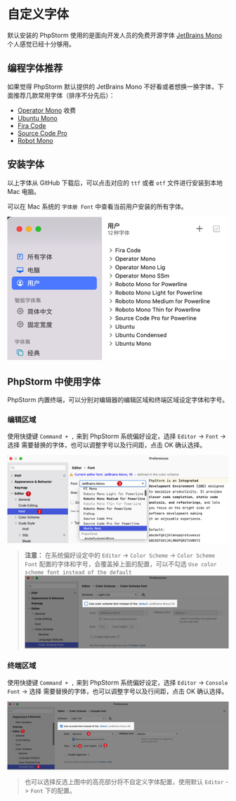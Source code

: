 # 自定义字体

默认安装的 PhpStorm 使用的是面向开发人员的免费开源字体 [JetBrains Mono](https://www.jetbrains.com/lp/mono/) 个人感觉已经十分够用。

## 编程字体推荐

如果觉得 PhpStorm 默认提供的 JetBrains Mono 不好看或者想换一换字体，下面推荐几款常用字体（排序不分先后）：

- [Operator Mono](https://github.com/beichensky/Font) 收费
- [Ubuntu Mono](https://github.com/ryanoasis/nerd-fonts/blob/master/patched-fonts/UbuntuMono/readme.md)
- [Fira Code](https://github.com/beichensky/Font/tree/master/FiraCode)
- [Source Code Pro](https://github.com/ryanoasis/nerd-fonts/blob/master/patched-fonts/SourceCodePro/readme.md)
- [Robot Mono](https://github.com/ryanoasis/nerd-fonts/blob/master/patched-fonts/RobotoMono/readme.md)

## 安装字体

以上字体从 GitHub 下载后，可以点击对应的 `ttf` 或者 `otf` 文件进行安装到本地 Mac 电脑。
   
可以在 Mac 系统的 `字体册 Font` 中查看当前用户安装的所有字体。

![](./images/custom-fonts/all-user-fonts.png)

## PhpStorm 中使用字体

PhpStorm 内置终端，可以分别对编辑器的编辑区域和终端区域设定字体和字号。

### 编辑区域

使用快捷键 `Command + ,` 来到 PhpStorm 系统偏好设定，选择 `Editor` -> `Font` -> 选择 需要替换的字体，也可以调整字号以及行间距，点击 OK 确认选择。

![](./images/custom-fonts/select-a-custom-font.png)

> **注意：** 在系统偏好设定中的 `Editor` -> `Color Scheme` -> `Color Scheme Font` 配置的字体和字号，会覆盖掉上面的配置，可以不勾选 `Use color scheme font instead of the default`
    ![](./images/custom-fonts/cancle-color-scheme-font-config.png)

### 终端区域

使用快捷键 `Command + ,` 来到 PhpStorm 系统偏好设定，选择 `Editor` -> `Console Font` -> 选择 需要替换的字体，也可以调整字号以及行间距，点击 OK 确认选择。

![](./images/custom-fonts/select-a-custom-console-font.png)

> 也可以选择反选上图中的高亮部分将不自定义字体配置，使用默认 `Editor` -> `Font` 下的配置。
